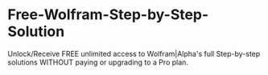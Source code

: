 # Free-Wolfram-Step-by-Step-Solution
Unlock/Receive FREE unlimited access to Wolfram|Alpha's full Step-by-step solutions WITHOUT paying or upgrading to a Pro plan.
